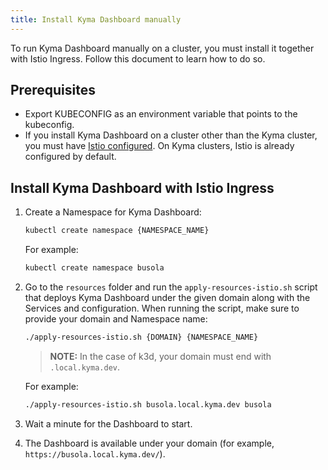 ```yaml
---
title: Install Kyma Dashboard manually
---
```


To run Kyma Dashboard manually on a cluster, you must install it together with Istio Ingress. Follow this document to learn how to do so.

## Prerequisites

- Export KUBECONFIG as an environment variable that points to the kubeconfig.
- If you install Kyma Dashboard on a cluster other than the Kyma cluster, you must have [Istio configured](https://istio.io/latest/docs/setup/getting-started/). On Kyma clusters, Istio is already configured by default.

## Install Kyma Dashboard with Istio Ingress

1. Create a Namespace for Kyma Dashboard:
   ```bash
   kubectl create namespace {NAMESPACE_NAME}
   ```
   For example:
   ```bash
   kubectl create namespace busola
   ```
2. Go to the `resources` folder and run the `apply-resources-istio.sh` script that deploys Kyma Dashboard under the given domain along with the Services and configuration. When running the script, make sure to provide your domain and Namespace name:

   ```bash
   ./apply-resources-istio.sh {DOMAIN} {NAMESPACE_NAME}
   ```

   > **NOTE:** In the case of k3d, your domain must end with `.local.kyma.dev`.

   For example:

   ```bash
   ./apply-resources-istio.sh busola.local.kyma.dev busola
   ```

3. Wait a minute for the Dashboard to start.
4. The Dashboard is available under your domain (for example, `https://busola.local.kyma.dev/`).
